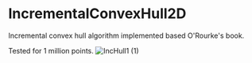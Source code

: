 # IncrementalConvexHull2D
 Incremental convex hull algorithm implemented based O'Rourke's book. 
 
 Tested for 1 million points. 
![IncHull1 (1)](https://user-images.githubusercontent.com/29711990/166933097-ae12dc13-02c8-4819-ab26-f84123fb400f.gif)
